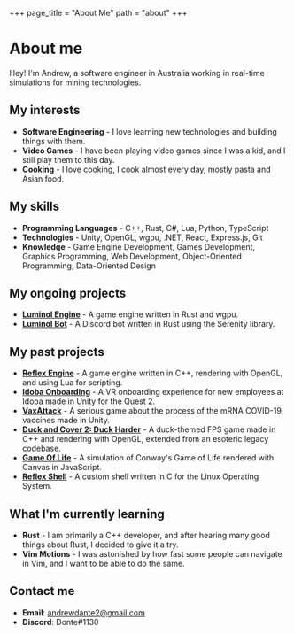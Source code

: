 +++
page_title = "About Me"
path = "about"
+++

# About me

Hey! I'm Andrew, a software engineer in Australia working in real-time simulations for mining technologies.

## My interests

- **Software Engineering** - I love learning new technologies and building things with them.
- **Video Games** - I have been playing video games since I was a kid, and I still play them to this day.
- **Cooking** - I love cooking, I cook almost every day, mostly pasta and Asian food.

## My skills

- **Programming Languages** - C++, Rust, C#, Lua, Python, TypeScript
- **Technologies** - Unity, OpenGL, wgpu, .NET, React, Express.js, Git
- **Knowledge** - Game Engine Development, Games Development, Graphics Programming, Web Development, Object-Oriented Programming, Data-Oriented Design

## My ongoing projects

- [**Luminol Engine**](https://github.com/dante1130/luminol-engine) - A game engine written in Rust and wgpu.
- [**Luminol Bot**](https://github.com/dante1130/luminol-bot) - A Discord bot written in Rust using the Serenity library.

## My past projects

- [**Reflex Engine**](https://bit.ly/reflex-engine-playlist) - A game engine written in C++, rendering with OpenGL, and using Lua for scripting.
- [**Idoba Onboarding**](https://bit.ly/idoba-onboarding-trailer) - A VR onboarding experience for new employees at Idoba made in Unity for the Quest 2.
- [**VaxAttack**](https://bit.ly/vax-attack-trailer) - A serious game about the process of the mRNA COVID-19 vaccines made in Unity.
- [**Duck and Cover 2: Duck Harder**](https://bit.ly/duck-and-cover-demo) - A duck-themed FPS game made in C++ and rendering with OpenGL, extended from an esoteric legacy codebase.
- [**Game Of Life**](https://github.com/dante1130/GameOfLife) - A simulation of Conway's Game of Life rendered with Canvas in JavaScript.
- [**Reflex Shell**](https://github.com/dante1130/reflex-shell) - A custom shell written in C for the Linux Operating System.

## What I'm currently learning

- **Rust** - I am primarily a C++ developer, and after hearing many good things about Rust, I decided to give it a try.
- **Vim Motions** - I was astonished by how fast some people can navigate in Vim, and I want to be able to do the same.

## Contact me

- **Email**: [andrewdante2@gmail.com](mailto:andrewdante2@gmail.com)
- **Discord**: Donte#1130
